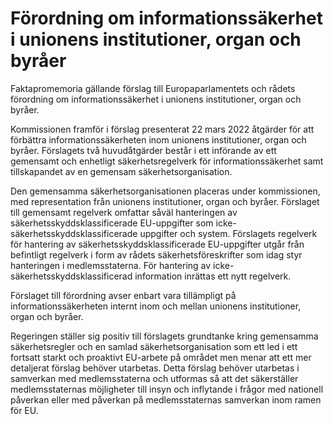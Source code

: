 # Förordning om informationssäkerhet i unionens institutioner, organ och byråer

Faktapromemoria gällande förslag till Europaparlamentets och rådets förordning om informationssäkerhet i unionens institutioner, organ och byråer.

Kommissionen framför i förslag presenterat 22 mars 2022 åtgärder för att förbättra informationssäkerheten inom unionens institutioner, organ och byråer. Förslagets två huvudåtgärder består i ett införande av ett gemensamt och enhetligt säkerhetsregelverk för informationssäkerhet samt tillskapandet av en gemensam säkerhetsorganisation.

Den gemensamma säkerhetsorganisationen placeras under kommissionen, med representation från unionens institutioner, organ och byråer. Förslaget till gemensamt regelverk omfattar såväl hanteringen av säkerhetsskyddsklassificerade EU-uppgifter som icke-säkerhetsskyddsklassificerade uppgifter och system. Förslagets regelverk för hantering av säkerhetsskyddsklassificerade EU-uppgifter utgår från befintligt regelverk i form av rådets säkerhetsföreskrifter som idag styr hanteringen i medlemsstaterna. För hantering av icke-säkerhetsskyddsklassificerad information inrättas ett nytt regelverk.

Förslaget till förordning avser enbart vara tillämpligt på informationssäkerheten internt inom och mellan unionens institutioner, organ och byråer.

Regeringen ställer sig positiv till förslagets grundtanke kring gemensamma säkerhetsregler och en samlad säkerhetsorganisation som ett led i ett fortsatt starkt och proaktivt EU-arbete på området men menar att ett mer detaljerat förslag behöver utarbetas. Detta förslag behöver utarbetas i samverkan med medlemsstaterna och utformas så att det säkerställer medlemsstaternas möjligheter till insyn och inflytande i frågor med nationell påverkan eller med påverkan på medlemsstaternas samverkan inom ramen för EU.
